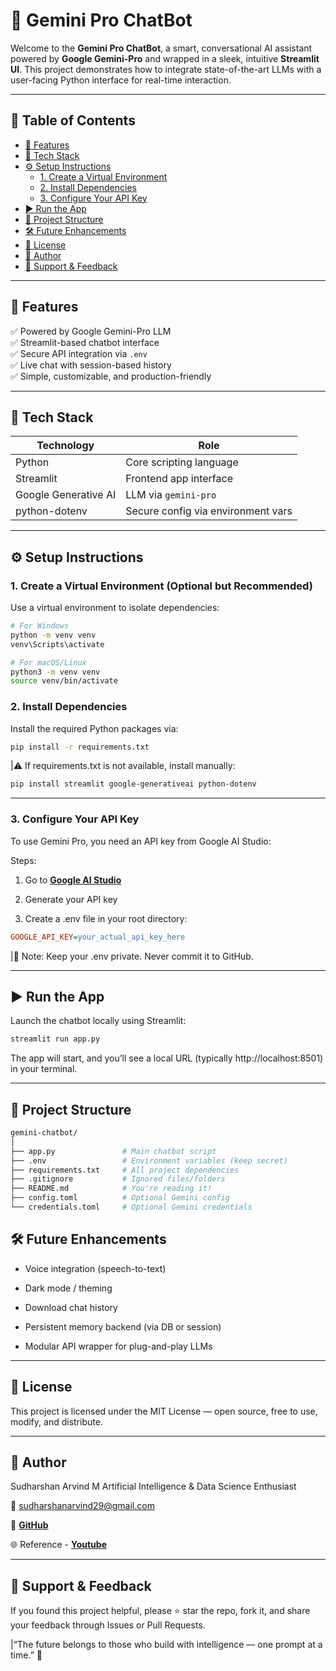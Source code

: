 # 🤖 Gemini Pro ChatBot

Welcome to the **Gemini Pro ChatBot**, a smart, conversational AI assistant powered by **Google Gemini-Pro** and wrapped in a sleek, intuitive **Streamlit UI**. This project demonstrates how to integrate state-of-the-art LLMs with a user-facing Python interface for real-time interaction.

---

## 📌 Table of Contents

- [🚀 Features](#-features)
- [🧰 Tech Stack](#-tech-stack)
- [⚙️ Setup Instructions](#-setup-instructions)
  - [1. Create a Virtual Environment](#1-create-a-virtual-environment)
  - [2. Install Dependencies](#2-install-dependencies)
  - [3. Configure Your API Key](#3-configure-your-api-key)
- [▶️ Run the App](#️-run-the-app)
- [📁 Project Structure](#-project-structure)
- [🛠️ Future Enhancements](#️-future-enhancements)
- [📄 License](#-license)
- [👤 Author](#-author)
- [🌟 Support & Feedback](#-support--feedback)

---

## 🚀 Features

✅ Powered by Google Gemini-Pro LLM  
✅ Streamlit-based chatbot interface  
✅ Secure API integration via `.env`  
✅ Live chat with session-based history  
✅ Simple, customizable, and production-friendly

---

## 🧰 Tech Stack

| Technology         | Role                                 |
|--------------------|--------------------------------------|
| Python             | Core scripting language              |
| Streamlit          | Frontend app interface               |
| Google Generative AI | LLM via `gemini-pro`                |
| python-dotenv      | Secure config via environment vars   |

---

## ⚙️ Setup Instructions

### 1. Create a Virtual Environment (Optional but Recommended)
Use a virtual environment to isolate dependencies:

```bash
# For Windows
python -m venv venv
venv\Scripts\activate

# For macOS/Linux
python3 -m venv venv
source venv/bin/activate
```

### 2. Install Dependencies
Install the required Python packages via:

```bash
pip install -r requirements.txt
```
|⚠️ If requirements.txt is not available, install manually:
```bash
pip install streamlit google-generativeai python-dotenv
```

---

### 3. Configure Your API Key
To use Gemini Pro, you need an API key from Google AI Studio:

Steps:
1. Go to **[Google AI Studio](https://makersuite.google.com/app/apikey)**

2. Generate your API key

3. Create a .env file in your root directory:
```ini
GOOGLE_API_KEY=your_actual_api_key_here
```
|🔐 Note: Keep your .env private. Never commit it to GitHub.

---

## ▶️ Run the App
Launch the chatbot locally using Streamlit:
```bash
streamlit run app.py
```
The app will start, and you’ll see a local URL (typically http://localhost:8501) in your terminal.

---

## 📁 Project Structure
```bash
gemini-chatbot/
│
├── app.py               # Main chatbot script
├── .env                 # Environment variables (keep secret)
├── requirements.txt     # All project dependencies
├── .gitignore           # Ignored files/folders
├── README.md            # You're reading it!
├── config.toml          # Optional Gemini config
└── credentials.toml     # Optional Gemini credentials
```

## 🛠️ Future Enhancements
 - Voice integration (speech-to-text)

 - Dark mode / theming

 - Download chat history

 - Persistent memory backend (via DB or session)

 - Modular API wrapper for plug-and-play LLMs

---

## 📄 License
This project is licensed under the MIT License — open source, free to use, modify, and distribute.

---

## 👤 Author
Sudharshan Arvind M
Artificial Intelligence & Data Science Enthusiast

📧 sudharshanarvind29@gmail.com

🔗 **[GitHub](https://github.com/SudharshanArvind)**

🌐 Reference - **[Youtube](https://www.youtube.com/watch?v=sf5MrM0AIiU&list=PLfFghEzKVmjvuSA67LszN1dZ-Dd_pkus6&index=38)**

---

## 🌟 Support & Feedback
If you found this project helpful, please ⭐ star the repo, fork it, and share your feedback through Issues or Pull Requests.

|“The future belongs to those who build with intelligence — one prompt at a time.” 💬
